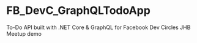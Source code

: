 # FB_DevC_GraphQLTodoApp
To-Do API built with .NET Core &amp; GraphQL for Facebook Dev Circles JHB Meetup demo
